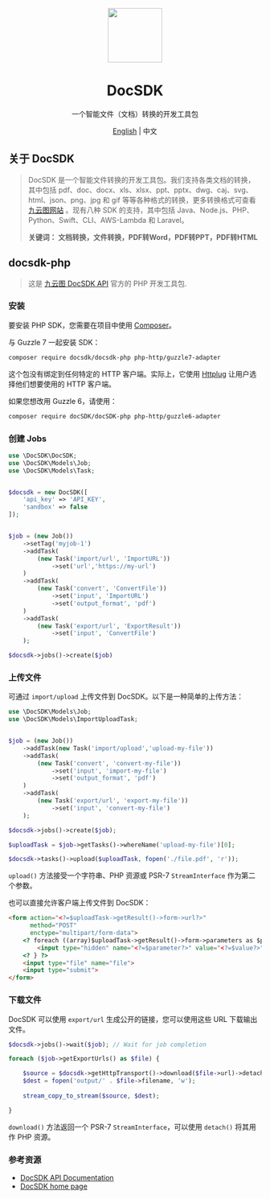 <p align="center">
  <img width="108px" src="https://yuntu-images.oss-cn-hangzhou.aliyuncs.com/xlogo.jpg" />
</p>

<h1 align="center">DocSDK</h1>
<p align="center">一个智能文件（文档）转换的开发工具包</p>
<p align="center"><a href="/README.md">English</a> | 中文</p>

## 关于 DocSDK
> DocSDK 是一个智能文件转换的开发工具包。我们支持各类文档的转换，其中包括 pdf、doc、docx、xls、xlsx、ppt、pptx、dwg、caj、svg、html、json、png、jpg 和 gif 等等各种格式的转换，更多转换格式可查看[九云图网站](https://www.docsdk.com/) 。现有八种 SDK 的支持，其中包括 Java、Node.js、PHP、Python、Swift、CLI、AWS-Lambda 和 Laravel。
> 
> **关键词： 文档转换，文件转换，PDF转Word，PDF转PPT，PDF转HTML**

## docsdk-php

> 这是 [九云图 DocSDK API](https://www.docsdk.com/docAPI#sdk) 官方的 PHP 开发工具包.


### 安装

要安装 PHP SDK，您需要在项目中使用 [Composer](https://getcomposer.org)。 

与 Guzzle 7 一起安装 SDK：

```bash
composer require docsdk/docsdk-php php-http/guzzle7-adapter
```

这个包没有绑定到任何特定的 HTTP 客户端。实际上，它使用 [Httplug](https://github.com/php-http/httplug) 让用户选择他们想要使用的 HTTP 客户端。

如果您想改用 Guzzle 6，请使用：

```bash
composer require docSDK/docSDK-php php-http/guzzle6-adapter
```

### 创建 Jobs

```php
use \DocSDK\DocSDK;
use \DocSDK\Models\Job;
use \DocSDK\Models\Task;


$docsdk = new DocSDK([
    'api_key' => 'API_KEY',
    'sandbox' => false
]);


$job = (new Job())
    ->setTag('myjob-1')
    ->addTask(
        (new Task('import/url', 'ImportURL'))
            ->set('url','https://my-url')
    )
    ->addTask(
        (new Task('convert', 'ConvertFile'))
            ->set('input', 'ImportURL')
            ->set('output_format', 'pdf')
    )
    ->addTask(
        (new Task('export/url', 'ExportResult'))
            ->set('input', 'ConvertFile')
    );

$docsdk->jobs()->create($job)

```


### 上传文件

可通过 `import/upload` 上传文件到 DocSDK。以下是一种简单的上传方法：

```php
use \DocSDK\Models\Job;
use \DocSDK\Models\ImportUploadTask;


$job = (new Job())
    ->addTask(new Task('import/upload','upload-my-file'))
    ->addTask(
        (new Task('convert', 'convert-my-file'))
            ->set('input', 'import-my-file')
            ->set('output_format', 'pdf')
    )
    ->addTask(
        (new Task('export/url', 'export-my-file'))
            ->set('input', 'convert-my-file')
    );

$docsdk->jobs()->create($job);

$uploadTask = $job->getTasks()->whereName('upload-my-file')[0];

$docsdk->tasks()->upload($uploadTask, fopen('./file.pdf', 'r'));
```
`upload()` 方法接受一个字符串、PHP 资源或 PSR-7 `StreamInterface` 作为第二个参数。

也可以直接允许客户端上传文件到 DocSDK：

```html
<form action="<?=$uploadTask->getResult()->form->url?>"
      method="POST"
      enctype="multipart/form-data">
    <? foreach ((array)$uploadTask->getResult()->form->parameters as $parameter => $value) { ?>
        <input type="hidden" name="<?=$parameter?>" value="<?=$value?>">
    <? } ?>
    <input type="file" name="file">
    <input type="submit">
</form>
```


### 下载文件

DocSDK 可以使用 `export/url` 生成公开的链接，您可以使用这些 URL 下载输出文件。

```php
$docsdk->jobs()->wait($job); // Wait for job completion

foreach ($job->getExportUrls() as $file) {

    $source = $docsdk->getHttpTransport()->download($file->url)->detach();
    $dest = fopen('output/' . $file->filename, 'w');
    
    stream_copy_to_stream($source, $dest);

}
```

`download()` 方法返回一个 PSR-7 `StreamInterface`，可以使用 `detach()` 将其用作 PHP 资源。

### 参考资源
* [DocSDK API Documentation](https://www.docsdk.com/docAPI)
* [DocSDK home page](https://www.docsdk.com/)
